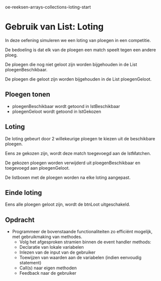 oe-reeksen-arrays-collections-loting-start
# Gebruik van List: Loting
In deze oefening simuleren we een loting van ploegen in een competitie. 

De bedoeling is dat elk van de ploegen een match speelt tegen een andere ploeg.

De ploegen die nog niet geloot zijn worden bijgehouden in de List<string> ploegenBeschikbaar.

De ploegen die geloot zijn worden bijgehouden in de List<string> ploegenGeloot.

## Ploegen tonen

- ploegenBeschikbaar wordt getoond in lstBeschikbaar
- ploegenGeloot wordt getoond in lstGekozen
## Loting
De loting gebeurt door 2 willekeurige ploegen te kiezen uit de beschikbare ploegen.

Eens ze gekozen zijn, wordt deze match toegevoegd aan de lstMatchen.

De gekozen ploegen worden verwijderd uit ploegenBeschikbaar en toegevoegd aan ploegenGeloot.

De listboxen met de ploegen worden na elke loting aangepast.

## Einde loting
Eens alle ploegen geloot zijn, wordt de btnLoot uitgeschakeld.

## Opdracht
- Programmeer de bovenstaande functionaliteiten zo efficiënt mogelijk, met gebruikmaking van methodes. 
  - Volg het afgesproken stramien binnen de event handler methods:
  - Declaratie van lokale variabelen
  - Inlezen van de input van de gebruiker
  - Toewijzen van waarden aan de variabelen (indien eenvoudig statement)
  - Call(s) naar eigen methoden
  - Feedback naar de gebruiker


